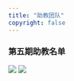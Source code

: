 ```yaml
---
title: "助教团队"
copyright: false
---
```


### 第五期助教名单

![](/res/images/project/project-assistant-1.png)
![](/res/images/project/project-assistant-2.png)
